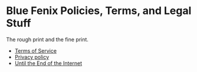 # Blue Fenix Policies, Terms, and Legal Stuff

The rough print and the fine print.

* [Terms of Service](terms.md)
* [Privacy policy](privacy/privacy-policy.md)
* [Until the End of the Internet](until-the-end-of-the-internet.md)
